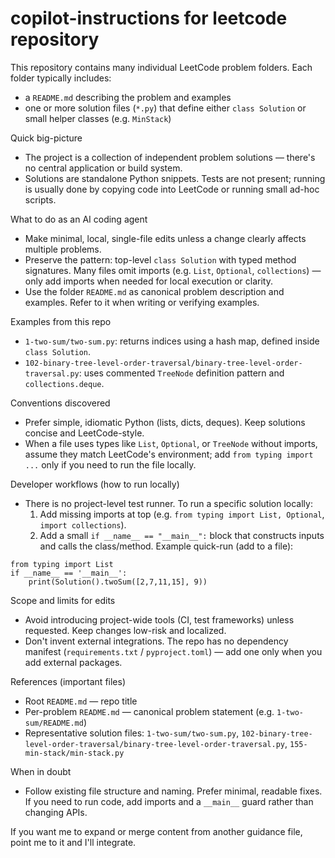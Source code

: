 # copilot-instructions for leetcode repository

This repository contains many individual LeetCode problem folders. Each folder typically includes:
- a `README.md` describing the problem and examples
- one or more solution files (`*.py`) that define either `class Solution` or small helper classes (e.g. `MinStack`)

Quick big-picture
- The project is a collection of independent problem solutions — there's no central application or build system.
- Solutions are standalone Python snippets. Tests are not present; running is usually done by copying code into LeetCode or running small ad-hoc scripts.

What to do as an AI coding agent
- Make minimal, local, single-file edits unless a change clearly affects multiple problems.
- Preserve the pattern: top-level `class Solution` with typed method signatures. Many files omit imports (e.g. `List`, `Optional`, `collections`) — only add imports when needed for local execution or clarity.
- Use the folder `README.md` as canonical problem description and examples. Refer to it when writing or verifying examples.

Examples from this repo
- `1-two-sum/two-sum.py`: returns indices using a hash map, defined inside `class Solution`.
- `102-binary-tree-level-order-traversal/binary-tree-level-order-traversal.py`: uses commented `TreeNode` definition pattern and `collections.deque`.

Conventions discovered
- Prefer simple, idiomatic Python (lists, dicts, deques). Keep solutions concise and LeetCode-style.
- When a file uses types like `List`, `Optional`, or `TreeNode` without imports, assume they match LeetCode's environment; add `from typing import ...` only if you need to run the file locally.

Developer workflows (how to run locally)
- There is no project-level test runner. To run a specific solution locally:
  1. Add missing imports at top (e.g. `from typing import List, Optional`, `import collections`).
  2. Add a small `if __name__ == "__main__":` block that constructs inputs and calls the class/method.
Example quick-run (add to a file):
```
from typing import List
if __name__ == '__main__':
    print(Solution().twoSum([2,7,11,15], 9))
```

Scope and limits for edits
- Avoid introducing project-wide tools (CI, test frameworks) unless requested. Keep changes low-risk and localized.
- Don't invent external integrations. The repo has no dependency manifest (`requirements.txt` / `pyproject.toml`) — add one only when you add external packages.

References (important files)
- Root `README.md` — repo title
- Per-problem `README.md` — canonical problem statement (e.g. `1-two-sum/README.md`)
- Representative solution files: `1-two-sum/two-sum.py`, `102-binary-tree-level-order-traversal/binary-tree-level-order-traversal.py`, `155-min-stack/min-stack.py`

When in doubt
- Follow existing file structure and naming. Prefer minimal, readable fixes. If you need to run code, add imports and a `__main__` guard rather than changing APIs.

If you want me to expand or merge content from another guidance file, point me to it and I'll integrate.
